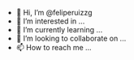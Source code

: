 - 👋 Hi, I’m @feliperuizzg
- 👀 I’m interested in ...
- 🌱 I’m currently learning ...
- 💞️ I’m looking to collaborate on ...
- 📫 How to reach me ...

<!---
feliperuizzg/feliperuizzg is a ✨ special ✨ repository because its `README.md` (this file) appears on your GitHub profile.
You can click the Preview link to take a look at your changes.
--->
